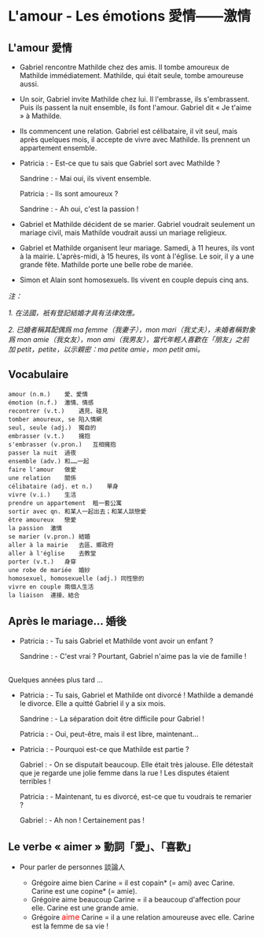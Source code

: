 # L'amour - Les émotions 愛情——激情

## L'amour 愛情
* Gabriel rencontre Mathilde chez des amis. Il tombe amoureux de Mathilde immédiatement. Mathilde, qui était seule, tombe amoureuse aussi.
* Un soir, Gabriel invite Mathilde chez lui. Il l'embrasse, ils s'embrassent. Puis ils passent la nuit ensemble, ils font l'amour. Gabriel dit « Je t'aime » à Mathilde.
* Ils commencent une relation. Gabriel est célibataire, il vit seul, mais après quelques mois, il accepte de vivre avec Mathilde. Ils prennent un appartement ensemble.
* Patricia : - Est-ce que tu sais que Gabriel sort avec Mathilde ?

    Sandrine : - Mai oui, ils vivent ensemble.

    Patricia : - Ils sont amoureux ?

    Sandrine : - Ah oui, c'est la passion !

* Gabriel et Mathilde décident de se marier. Gabriel voudrait seulement un mariage civil, mais Mathilde voudrait aussi un mariage religieux.
* Gabriel et Mathilde organisent leur mariage. Samedi, à 11 heures, ils vont à la mairie. L'après-midi, à 15 heures, ils vont à l'église. Le soir, il y a une grande fête. Mathilde porte une belle robe de mariée.
* Simon et Alain sont homosexuels. Ils vivent en couple depuis cinq ans.

*注：*

*1. 在法國，衹有登記結婚才具有法律效應。*

*2. 已婚者稱其配偶爲 ma femme（我妻子），mon mari（我丈夫），未婚者稱對象爲 mon amie（我女友），mon ami（我男友），當代年輕人喜歡在「朋友」之前加 petit，petite，以示親密：ma petite amie，mon petit ami。*

## Vocabulaire

    amour (n.m.)	愛、愛情
    émotion (n.f.)	激情、情感
    recontrer (v.t.)	遇見、碰見
    tomber amoureux, se	陷入情網
    seul, seule (adj.)	獨自的
    embrasser (v.t.)	擁抱
    s'embrasser (v.pron.)	互相擁抱
    passer la nuit	過夜
    ensemble (adv.)	和……一起
    faire l'amour	做愛
    une relation	關係
    célibataire (adj. et n.)	單身
    vivre (v.i.)	生活
    prendre un appartement	租一套公寓
    sortir avec qn.	和某人一起出去；和某人談戀愛
    être amoureux	戀愛
    la passion	激情
    se marier (v.pron.)	結婚
    aller à la mairie	去區、鄉政府
    aller à l'église	去教堂
    porter (v.t.)	身穿
    une robe de mariée	婚紗
    homosexuel, homosexuelle (adj.)	同性戀的
    vivre en couple	兩個人生活
    la liaison	連接、結合


## Après le mariage... 婚後
* Patricia : - Tu sais Gabriel et Mathilde vont avoir un enfant ?

    Sandrine : - C'est vrai ? Pourtant, Gabriel n'aime pas la vie de famille !
<br />
Quelques années plus tard ...

* Patricia : - Tu sais, Gabriel et Mathilde ont divorcé ! Mathilde a demandé le divorce. Elle a quitté Gabriel il y a six mois.

    Sandrine : - La séparation doit être difficile pour Gabriel !

    Patricia : - Oui, peut-être, mais il est libre, maintenant...

* Patricia : - Pourquoi est-ce que Mathilde est partie ?

    Gabriel : - On se disputait beaucoup. Elle était très jalouse. Elle détestait que je regarde une jolie femme dans la rue ! Les disputes étaient terribles !

    Patricia : - Maintenant, tu es divorcé, est-ce que tu voudrais te remarier ?

    Gabriel : - Ah non ! Certainement pas !


## Le verbe « aimer » 動詞「愛」、「喜歡」
* Pour parler de personnes 談論人

    * Grégoire aime bien Carine = il est copain\* (= ami) avec Carine. Carine est une copine\* (= amie).
    * Grégoire aime beaucoup Carine = il a beaucoup d'affection pour elle. Carine est une grande amie.
    * Grégoire <font size="3" color="red">aime</font> Carine = il a une relation amoureuse avec elle. Carine est la femme de sa vie !